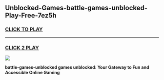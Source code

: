
## Unblocked-Games-battle-games-unblocked-Play-Free-7ez5h
<h3>
<a href="https://premium76.site?title=battle-games-unblocked&ref=23A">CLICK TO PLAY</a></h3>
<hr>

<h3>
<a href="https://premium76.site?title=battle-games-unblocked&ref=23A">CLICK 2 PLAY</a>
  
</h3>

<a href="https://premium76.site?title=battle-games-unblocked&ref=23A"><img src="https://clearcache.store/games.png"></a>


**battle-games-unblocked games unblocked: Your Gateway to Fun and Accessible Online Gaming**
